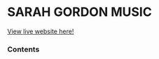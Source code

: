 # **SARAH GORDON MUSIC**

[View live website here!](https://yusuffrih.github.io/Sarah-Gordon-Music/) 

### Contents